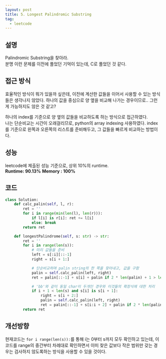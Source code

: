 ```yaml
---
layout: post
title: 5. Longest Palindromic Substring
tag:
  - leetcode
---
```


## 설명
Palindromic Substring을 찾아라.  
분명 이런 문제를 이전에 풀었던 기억이 있는데, C로 풀었던 것 같다.  

## 접근 방식
효율적인 방식이 뭐가 있을까 싶은데, 이전에 계산한 값들을 이어서 사용할 수 있는 방식들은 생각나지 않았다. 하나의 값을 중심으로 양 옆을 비교해 나가는 경우이므로.. 그런게 가능하지도 않은 것 같고?  

하나의 index를 기준으로 양 옆의 값들을 비교하도록 하는 방식으로 접근하였다.  
나는 단순비교는 시간이 오래걸리므로, python의 array indexing 사용하였다. index를 기준으로 왼쪽과 오른쪽의 리스트를 준비해두고, 그 값들을 빠르게 비교하는 방법이다.

## 성능
leetcode에 제출된 성능 기준으로, 상위 10%의 runtime.  
**Runtime: 90.13%**
**Memory : 100%**

## 코드
```py
class Solution:
    def calc_palin(self, l, r):
        ret = ''
        for i in range(min(len(l), len(r))):
            if l[i] is r[i]: ret += l[i]
            else: break
        return ret

    def longestPalindrome(self, s: str) -> str:
        ret = ''
        for i in range(len(s)):
            # 미리 값들을 준비
            left = s[:i][::-1]
            right = s[i + 1:]

            # 단순비교하며 palin string의 한 쪽을 찾아내고, 값을 구함
            palin = self.calc_palin(left, right)
            ret = palin[::-1] + s[i] + palin if 2 * len(palin) + 1 > len(ret) else ret

            # 'bb'와 같이 동일 char이 두개인 경우와 이것들의 확장식에 대한 처리
            if i + 1 < len(s) and s[i] is s[i + 1]:
                right = s[i + 2:]
                palin = self.calc_palin(left, right)
                ret = palin[::-1] + s[i:i + 2] + palin if 2 * len(palin) + 2 > len(ret) else ret
        return ret
```

## 개선방향
현재코드는 `for i range(len(s)):`를 통해 i는 0부터 s까지 모두 확인하고 있는데, 이 코드를 range의 중간부터 차례대로 확인하면서 이미 찾은 값보다 작은 범위만 갖는 경우는 검사하지 않도록하는 방식을 사용할 수 있을 것이다.  